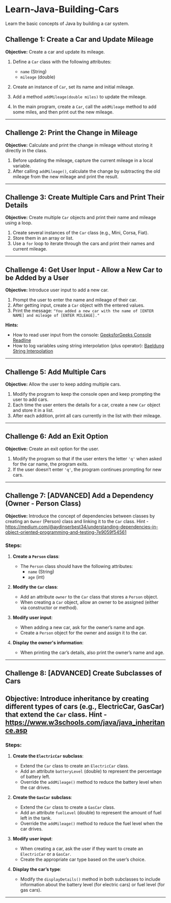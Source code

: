 # Learn-Java-Building-Cars
Learn the basic concepts of Java by building a car system.

## Challenge 1: Create a Car and Update Mileage
**Objective:** Create a car and update its mileage.

1. Define a `Car` class with the following attributes:
   - `name` (String)
   - `mileage` (double)

2. Create an instance of `Car`, set its name and initial mileage.
3. Add a method `addMileage(double miles)` to update the mileage.
4. In the main program, create a `Car`, call the `addMileage` method to add some miles, and then print out the new mileage.

---

## Challenge 2: Print the Change in Mileage
**Objective:** Calculate and print the change in mileage without storing it directly in the class.

1. Before updating the mileage, capture the current mileage in a local variable.
2. After calling `addMileage()`, calculate the change by subtracting the old mileage from the new mileage and print the result.

---

## Challenge 3: Create Multiple Cars and Print Their Details
**Objective:** Create multiple `Car` objects and print their name and mileage using a loop.

1. Create several instances of the `Car` class (e.g., Mini, Corsa, Fiat).
2. Store them in an array or list.
3. Use a `for` loop to iterate through the cars and print their names and current mileage.

---

## Challenge 4: Get User Input - Allow a New Car to be Added by a User
**Objective:** Introduce user input to add a new car.

1. Prompt the user to enter the name and mileage of their car.
2. After getting input, create a `Car` object with the entered values.
3. Print the message: `"You added a new car with the name of [ENTER NAME] and mileage of [ENTER MILEAGE]."`

**Hints:**
- How to read user input from the console: [GeeksforGeeks Console Readline](https://www.geeksforgeeks.org/console-readline-method-in-java-with-examples/)
- How to log variables using string interpolation (plus operator): [Baeldung String Interpolation](https://www.baeldung.com/java-string-interpolation)

---

## Challenge 5: Add Multiple Cars
**Objective:** Allow the user to keep adding multiple cars.

1. Modify the program to keep the console open and keep prompting the user to add cars.
2. Each time the user enters the details for a car, create a new `Car` object and store it in a list.
3. After each addition, print all cars currently in the list with their mileage.

---

## Challenge 6: Add an Exit Option
**Objective:** Create an exit option for the user.

1. Modify the program so that if the user enters the letter `'q'` when asked for the car name, the program exits.
2. If the user doesn’t enter `'q'`, the program continues prompting for new cars.

---

## Challenge 7: [ADVANCED] Add a Dependency (Owner - Person Class)
**Objective:** Introduce the concept of dependencies between classes by creating an `Owner` (Person) class and linking it to the `Car` class.
Hint - https://medium.com/@aydinserbest34/understanding-dependencies-in-object-oriented-programming-and-testing-7e9059f54561
### Steps:

1. **Create a `Person` class**:
   - The `Person` class should have the following attributes:
     - `name` (String)
     - `age` (int)

2. **Modify the `Car` class**:
   - Add an attribute `owner` to the `Car` class that stores a `Person` object.
   - When creating a `Car` object, allow an owner to be assigned (either via constructor or method).

3. **Modify user input**:
   - When adding a new car, ask for the owner’s name and age.
   - Create a `Person` object for the owner and assign it to the car.

4. **Display the owner's information**:
   - When printing the car’s details, also print the owner’s name and age.

---

## Challenge 8: [ADVANCED] Create Subclasses of Cars
**Objective:** Introduce inheritance by creating different types of cars (e.g., ElectricCar, GasCar) that extend the `Car` class.
Hint - https://www.w3schools.com/java/java_inheritance.asp
---

### Steps:

1. **Create the `ElectricCar` subclass**:
   - Extend the `Car` class to create an `ElectricCar` class.
   - Add an attribute `batteryLevel` (double) to represent the percentage of battery left.
   - Override the `addMileage()` method to reduce the battery level when the car drives.

2. **Create the `GasCar` subclass**:
   - Extend the `Car` class to create a `GasCar` class.
   - Add an attribute `fuelLevel` (double) to represent the amount of fuel left in the tank.
   - Override the `addMileage()` method to reduce the fuel level when the car drives.

3. **Modify user input**:
   - When creating a car, ask the user if they want to create an `ElectricCar` or a `GasCar`.
   - Create the appropriate car type based on the user’s choice.

4. **Display the car’s type**:
   - Modify the `displayDetails()` method in both subclasses to include information about the battery level (for electric cars) or fuel level (for gas cars).

---

